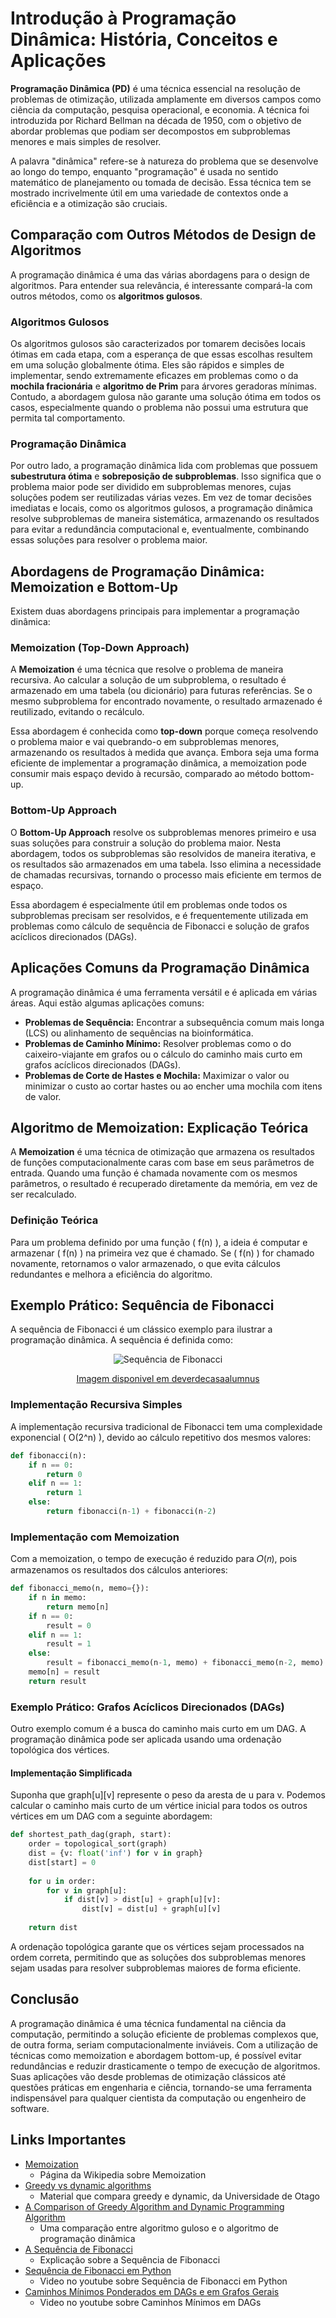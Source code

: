 # Introdução à Programação Dinâmica: História, Conceitos e Aplicações

**Programação Dinâmica (PD)** é uma técnica essencial na resolução de problemas de otimização, utilizada amplamente em diversos campos como ciência da computação, pesquisa operacional, e economia. A técnica foi introduzida por Richard Bellman na década de 1950, com o objetivo de abordar problemas que podiam ser decompostos em subproblemas menores e mais simples de resolver.

A palavra "dinâmica" refere-se à natureza do problema que se desenvolve ao longo do tempo, enquanto "programação" é usada no sentido matemático de planejamento ou tomada de decisão. Essa técnica tem se mostrado incrivelmente útil em uma variedade de contextos onde a eficiência e a otimização são cruciais.

## Comparação com Outros Métodos de Design de Algoritmos

A programação dinâmica é uma das várias abordagens para o design de algoritmos. Para entender sua relevância, é interessante compará-la com outros métodos, como os **algoritmos gulosos**.

### Algoritmos Gulosos

Os algoritmos gulosos são caracterizados por tomarem decisões locais ótimas em cada etapa, com a esperança de que essas escolhas resultem em uma solução globalmente ótima. Eles são rápidos e simples de implementar, sendo extremamente eficazes em problemas como o da **mochila fracionária** e **algoritmo de Prim** para árvores geradoras mínimas. Contudo, a abordagem gulosa não garante uma solução ótima em todos os casos, especialmente quando o problema não possui uma estrutura que permita tal comportamento.

### Programação Dinâmica

Por outro lado, a programação dinâmica lida com problemas que possuem **subestrutura ótima** e **sobreposição de subproblemas**. Isso significa que o problema maior pode ser dividido em subproblemas menores, cujas soluções podem ser reutilizadas várias vezes. Em vez de tomar decisões imediatas e locais, como os algoritmos gulosos, a programação dinâmica resolve subproblemas de maneira sistemática, armazenando os resultados para evitar a redundância computacional e, eventualmente, combinando essas soluções para resolver o problema maior.

## Abordagens de Programação Dinâmica: Memoization e Bottom-Up

Existem duas abordagens principais para implementar a programação dinâmica:

### Memoization (Top-Down Approach)

A **Memoization** é uma técnica que resolve o problema de maneira recursiva. Ao calcular a solução de um subproblema, o resultado é armazenado em uma tabela (ou dicionário) para futuras referências. Se o mesmo subproblema for encontrado novamente, o resultado armazenado é reutilizado, evitando o recálculo.

Essa abordagem é conhecida como **top-down** porque começa resolvendo o problema maior e vai quebrando-o em subproblemas menores, armazenando os resultados à medida que avança. Embora seja uma forma eficiente de implementar a programação dinâmica, a memoization pode consumir mais espaço devido à recursão, comparado ao método bottom-up.

### Bottom-Up Approach

O **Bottom-Up Approach** resolve os subproblemas menores primeiro e usa suas soluções para construir a solução do problema maior. Nesta abordagem, todos os subproblemas são resolvidos de maneira iterativa, e os resultados são armazenados em uma tabela. Isso elimina a necessidade de chamadas recursivas, tornando o processo mais eficiente em termos de espaço.

Essa abordagem é especialmente útil em problemas onde todos os subproblemas precisam ser resolvidos, e é frequentemente utilizada em problemas como cálculo de sequência de Fibonacci e solução de grafos acíclicos direcionados (DAGs).

## Aplicações Comuns da Programação Dinâmica

A programação dinâmica é uma ferramenta versátil e é aplicada em várias áreas. Aqui estão algumas aplicações comuns:

- **Problemas de Sequência:** Encontrar a subsequência comum mais longa (LCS) ou alinhamento de sequências na bioinformática.
- **Problemas de Caminho Mínimo:** Resolver problemas como o do caixeiro-viajante em grafos ou o cálculo do caminho mais curto em grafos acíclicos direcionados (DAGs).
- **Problemas de Corte de Hastes e Mochila:** Maximizar o valor ou minimizar o custo ao cortar hastes ou ao encher uma mochila com itens de valor.

## Algoritmo de Memoization: Explicação Teórica

A **Memoization** é uma técnica de otimização que armazena os resultados de funções computacionalmente caras com base em seus parâmetros de entrada. Quando uma função é chamada novamente com os mesmos parâmetros, o resultado é recuperado diretamente da memória, em vez de ser recalculado.

### Definição Teórica

Para um problema definido por uma função \( f(n) \), a ideia é computar e armazenar \( f(n) \) na primeira vez que é chamado. Se \( f(n) \) for chamado novamente, retornamos o valor armazenado, o que evita cálculos redundantes e melhora a eficiência do algoritmo.

## Exemplo Prático: Sequência de Fibonacci

A sequência de Fibonacci é um clássico exemplo para ilustrar a programação dinâmica. A sequência é definida como:

<div align="center">

![Sequência de Fibonacci](/images/formula-sequencia-fibonacci.webp)

[Imagem disponivel em deverdecasaalumnus](https://deverdecasaalumnus.wordpress.com/2020/09/04/sequencia-fibonacci/)

</div>

### Implementação Recursiva Simples

A implementação recursiva tradicional de Fibonacci tem uma complexidade exponencial \( O(2^n) \), devido ao cálculo repetitivo dos mesmos valores:

```python
def fibonacci(n):
    if n == 0:
        return 0
    elif n == 1:
        return 1
    else:
        return fibonacci(n-1) + fibonacci(n-2)
```

### Implementação com Memoization
Com a memoization, o tempo de execução é reduzido para 𝑂(𝑛), pois armazenamos os resultados dos cálculos anteriores:

```python
def fibonacci_memo(n, memo={}):
    if n in memo:
        return memo[n]
    if n == 0:
        result = 0
    elif n == 1:
        result = 1
    else:
        result = fibonacci_memo(n-1, memo) + fibonacci_memo(n-2, memo)
    memo[n] = result
    return result
```

### Exemplo Prático: Grafos Acíclicos Direcionados (DAGs)

Outro exemplo comum é a busca do caminho mais curto em um DAG. A programação dinâmica pode ser aplicada usando uma ordenação topológica dos vértices.

#### Implementação Simplificada

Suponha que graph[u][v] represente o peso da aresta de u para v. Podemos calcular o caminho mais curto de um vértice inicial para todos os outros vértices em um DAG com a seguinte abordagem:


```python
def shortest_path_dag(graph, start):
    order = topological_sort(graph)
    dist = {v: float('inf') for v in graph}
    dist[start] = 0
    
    for u in order:
        for v in graph[u]:
            if dist[v] > dist[u] + graph[u][v]:
                dist[v] = dist[u] + graph[u][v]
                
    return dist

```
A ordenação topológica garante que os vértices sejam processados na ordem correta, permitindo que as soluções dos subproblemas menores sejam usadas para resolver subproblemas maiores de forma eficiente.


## Conclusão

A programação dinâmica é uma técnica fundamental na ciência da computação, permitindo a solução eficiente de problemas complexos que, de outra forma, seriam computacionalmente inviáveis. Com a utilização de técnicas como memoization e abordagem bottom-up, é possível evitar redundâncias e reduzir drasticamente o tempo de execução de algoritmos. Suas aplicações vão desde problemas de otimização clássicos até questões práticas em engenharia e ciência, tornando-se uma ferramenta indispensável para qualquer cientista da computação ou engenheiro de software.

## Links Importantes

- [Memoization](https://en.wikipedia.org/wiki/Memoization)
  - Página da Wikipedia sobre Memoization
- [Greedy vs dynamic algorithms](http://www.cs.otago.ac.nz/cosc242/pdf/L22.pdf)
  - Material que compara greedy e dynamic, da Universidade de Otago
- [A Comparison of Greedy Algorithm and Dynamic Programming Algorithm](https://www.shs-conferences.org/articles/shsconf/abs/2022/14/shsconf_stehf2022_03009/shsconf_stehf2022_03009.html)
  - Uma comparação entre algoritmo guloso e o algoritmo de programação dinâmica
- [A Sequência de Fibonacci](https://deverdecasaalumnus.wordpress.com/2020/09/04/sequencia-fibonacci/)
  - Explicação sobre a Sequência de Fibonacci
- [Sequência de Fibonacci em Python](https://www.youtube.com/watch?v=CPm9jyw5zKk)
  - Video no youtube sobre Sequência de Fibonacci em Python
- [Caminhos Mínimos Ponderados em DAGs e em Grafos Gerais](https://www.youtube.com/watch?v=VlqfMJDit20)
  - Video no youtube sobre Caminhos Mínimos em DAGs

